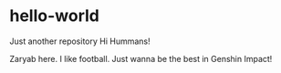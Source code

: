 # hello-world
Just another repository
Hi Hummans!

Zaryab here. I like football. Just wanna be the best in Genshin Impact!
